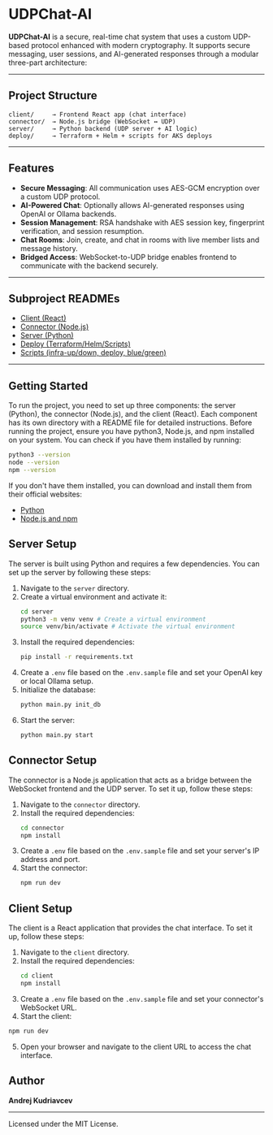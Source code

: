 # UDPChat-AI

**UDPChat-AI** is a secure, real-time chat system that uses a custom UDP-based protocol enhanced with modern cryptography. It supports secure messaging, user sessions, and AI-generated responses through a modular three-part architecture:

---

## Project Structure

```
client/     → Frontend React app (chat interface)
connector/  → Node.js bridge (WebSocket ↔ UDP)
server/     → Python backend (UDP server + AI logic)
deploy/     → Terraform + Helm + scripts for AKS deploys
```

---

## Features

- **Secure Messaging**: All communication uses AES-GCM encryption over a custom UDP protocol.
- **AI-Powered Chat**: Optionally allows AI-generated responses using OpenAI or Ollama backends.
- **Session Management**: RSA handshake with AES session key, fingerprint verification, and session resumption.
- **Chat Rooms**: Join, create, and chat in rooms with live member lists and message history.
- **Bridged Access**: WebSocket-to-UDP bridge enables frontend to communicate with the backend securely.

---

## Subproject READMEs

- [Client (React)](client/README.md)
- [Connector (Node.js)](connector/README.md)
- [Server (Python)](server/README.md)
- [Deploy (Terraform/Helm/Scripts)](deploy/terraform/README.md)
- [Scripts (infra-up/down, deploy, blue/green)](deploy/scripts/README.md)

---

## Getting Started

To run the project, you need to set up three components: the server (Python), the connector (Node.js), and the client (React). Each component has its own directory with a README file for detailed instructions.
Before running the project, ensure you have python3, Node.js, and npm installed on your system.
You can check if you have them installed by running:

```bash
python3 --version
node --version
npm --version
```

If you don't have them installed, you can download and install them from their official websites:
- [Python](https://www.python.org/downloads/)
- [Node.js and npm](https://nodejs.org/en/download/)

## Server Setup

The server is built using Python and requires a few dependencies. You can set up the server by following these steps:
1. Navigate to the `server` directory.
2. Create a virtual environment and activate it:
    ```bash
    cd server
    python3 -m venv venv # Create a virtual environment
    source venv/bin/activate # Activate the virtual environment
    ```
3. Install the required dependencies:
    ```bash
    pip install -r requirements.txt
    ```
4. Create a `.env` file based on the `.env.sample` file and set your OpenAI key or local Ollama setup.
5. Initialize the database:
    ```bash
    python main.py init_db
    ```
6. Start the server:
    ```bash
    python main.py start
    ```

## Connector Setup
The connector is a Node.js application that acts as a bridge between the WebSocket frontend and the UDP server. To set it up, follow these steps:
1. Navigate to the `connector` directory.
2. Install the required dependencies:
    ```bash
    cd connector
    npm install
    ```
3. Create a `.env` file based on the `.env.sample` file and set your server's IP address and port.
4. Start the connector:
    ```bash
    npm run dev
    ```

## Client Setup
The client is a React application that provides the chat interface. To set it up, follow these steps:
1. Navigate to the `client` directory.
2. Install the required dependencies:
    ```bash
    cd client
    npm install
    ```
3. Create a `.env` file based on the `.env.sample` file and set your connector's WebSocket URL.
4. Start the client:
```bash
npm run dev
```
5. Open your browser and navigate to the client URL to access the chat interface.

## Author

**Andrej Kudriavcev**

---

Licensed under the MIT License.
